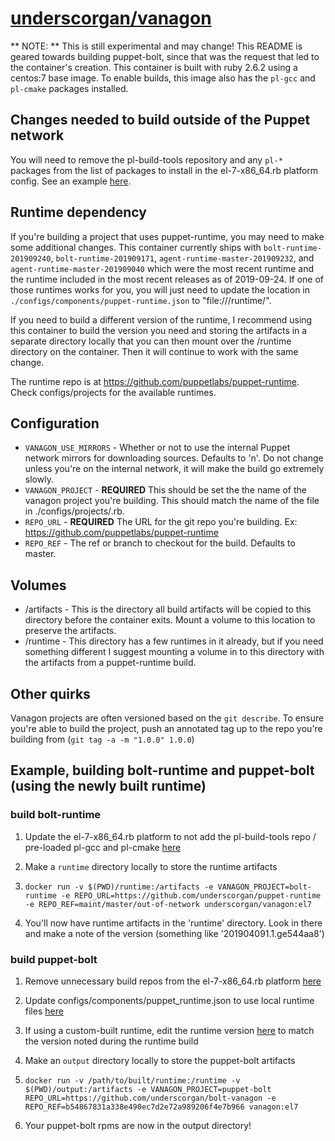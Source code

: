 # [underscorgan/vanagon](https://github.com/underscorgan/vanagon-docker-builds)

** NOTE: ** This is still experimental and may change! This README is geared towards building puppet-bolt, since that was the request that led to the container's creation. This container is built with ruby 2.6.2 using a centos:7 base image. To enable builds, this image also has the `pl-gcc` and `pl-cmake` packages installed.

## Changes needed to build outside of the Puppet network

You will need to remove the pl-build-tools repository and any `pl-*` packages from the list of packages to install in the el-7-x86_64.rb platform config. See an example [here](https://github.com/underscorgan/puppet-runtime/compare/master...maint/master/out-of-network).

## Runtime dependency

If you're building a project that uses puppet-runtime, you may need to make some additional changes. This container currently ships with `bolt-runtime-201909240`, `bolt-runtime-201909171`, `agent-runtime-master-201909232`, and `agent-runtime-master-201909040` which were the most recent runtime and the runtime included in the most recent releases as of 2019-09-24. If one of those runtimes works for you, you will just need to update the location in `./configs/components/puppet-runtime.json` to "file:///runtime/".

If you need to build a different version of the runtime, I recommend using this container to build the version you need and storing the artifacts in a separate directory locally that you can then mount over the /runtime directory on the container. Then it will continue to work with the same change.

The runtime repo is at https://github.com/puppetlabs/puppet-runtime. Check configs/projects for the available runtimes.

## Configuration

* `VANAGON_USE_MIRRORS` - Whether or not to use the internal Puppet network mirrors for downloading sources. Defaults to 'n'. Do not change unless you're on the internal network, it will make the build go extremely slowly.
* `VANAGON_PROJECT` - **REQUIRED** This should be set the the name of the vanagon project you're building. This should match the name of the file in ./configs/projects/<project>.rb.
* `REPO_URL` - **REQUIRED** The URL for the git repo you're building. Ex: https://github.com/puppetlabs/puppet-runtime
* `REPO_REF` - The ref or branch to checkout for the build. Defaults to master.

## Volumes

* /artifacts - This is the directory all build artifacts will be copied to this directory before the container exits. Mount a volume to this location to preserve the artifacts.
* /runtime - This directory has a few runtimes in it already, but if you need something different I suggest mounting a volume in to this directory with the artifacts from a puppet-runtime build.

## Other quirks

Vanagon projects are often versioned based on the `git describe`. To ensure you're able to build the project, push an annotated tag up to the repo you're building from (`git tag -a -m "1.0.0" 1.0.0`)

## Example, building bolt-runtime and puppet-bolt (using the newly built runtime)

### build bolt-runtime

1) Update the el-7-x86_64.rb platform to not add the pl-build-tools repo / pre-loaded pl-gcc and pl-cmake [here](https://github.com/underscorgan/puppet-runtime/commit/e544aa85cff78fb6a0ec2f59bb4d5f577d7cded0)

2) Make a `runtime` directory locally to store the runtime artifacts

3) `docker run -v $(PWD)/runtime:/artifacts -e VANAGON_PROJECT=bolt-runtime -e REPO_URL=https://github.com/underscorgan/puppet-runtime -e REPO_REF=maint/master/out-of-network underscorgan/vanagon:el7`

4) You'll now have runtime artifacts in the 'runtime' directory. Look in there and make a note of the version (something like '201904091.1.ge544aa8')

### build puppet-bolt

1) Remove unnecessary build repos from the el-7-x86_64.rb platform [here](https://github.com/underscorgan/bolt-vanagon/commit/86feb223829a46f58bdd232c04ba73eb3c91b29c)

2) Update configs/components/puppet_runtime.json to use local runtime files [here](https://github.com/underscorgan/bolt-vanagon/commit/dc4b97a5282c6fe4821d00c5cfb04d7f41909e86)

3) If using a custom-built runtime, edit the runtime version [here](https://github.com/underscorgan/bolt-vanagon/commit/b54867831a338e490ec7d2e72a989206f4e7b966) to match the version noted during the runtime build

4) Make an `output` directory locally to store the puppet-bolt artifacts

5) `docker run -v /path/to/built/runtime:/runtime -v $(PWD)/output:/artifacts -e VANAGON_PROJECT=puppet-bolt REPO_URL=https://github.com/underscorgan/bolt-vanagon -e REPO_REF=b54867831a338e490ec7d2e72a989206f4e7b966 vanagon:el7`

6) Your puppet-bolt rpms are now in the output directory!
